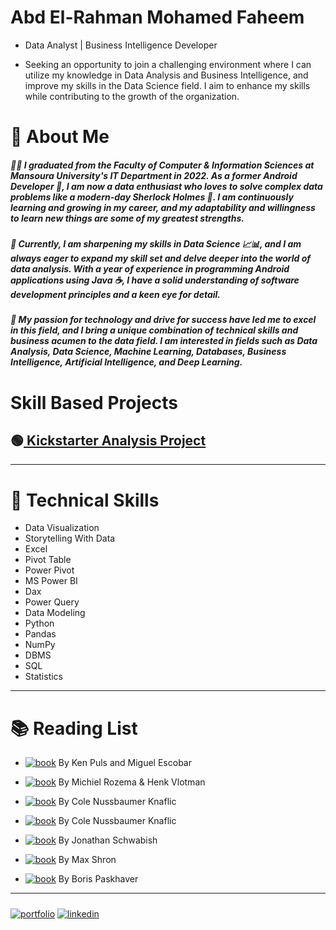 # Abd El-Rahman Mohamed Faheem 
- Data Analyst | Business Intelligence Developer

- Seeking an opportunity to join a challenging environment where I can utilize my knowledge in Data Analysis and Business Intelligence, and improve my skills in the Data Science field. I aim to enhance my skills while contributing to the growth of the organization.

# 🚀 About Me
##### 👨‍🎓 I graduated from the Faculty of Computer & Information Sciences at Mansoura University's IT Department in 2022. As a former Android Developer 📱, I am now a data enthusiast who loves to solve complex data problems like a modern-day Sherlock Holmes 🔎. I am continuously learning and growing in my career, and my adaptability and willingness to learn new things are some of my greatest strengths.

##### 🌱 Currently, I am sharpening my skills in Data Science 📈📊, and I am always eager to expand my skill set and delve deeper into the world of data analysis. With a year of experience in programming Android applications using Java ☕, I have a solid understanding of software development principles and a keen eye for detail.

##### 🚀 My passion for technology and drive for success have led me to excel in this field, and I bring a unique combination of technical skills and business acumen to the data field. I am interested in fields such as Data Analysis, Data Science, Machine Learning, Databases, Business Intelligence, Artificial Intelligence, and Deep Learning.

# Skill Based Projects

## 🟢[ Kickstarter Analysis Project](https://github.com/abdelrahmanfaheem/KickStarter)


---

# 🔧 Technical Skills
- Data Visualization
- Storytelling With Data
- Excel
- Pivot Table
- Power Pivot
- MS Power BI
- Dax
- Power Query
- Data Modeling
- Python
- Pandas
- NumPy
- DBMS
- SQL
- Statistics

---

# 📚 Reading List
- [![book](https://img.shields.io/badge/Master%20Your%20Data%20With%20Power%20Query%20In%20Excel%20and%20Power%20BI-Book-red)](https://www.example.com)
  By Ken Puls and Miguel Escobar

- [![book](https://img.shields.io/badge/Extreme%20Dax-Book-red)](https://www.example.com)
  By Michiel Rozema & Henk Vlotman

- [![book](https://img.shields.io/badge/Storytelling%20With%20Data-Book-red)](https://www.example.com)
  By Cole Nussbaumer Knaflic

- [![book](https://img.shields.io/badge/Storytelling%20with%20Data%20Let's%20Practice-Book-red)](https://www.example.com)
  By Cole Nussbaumer Knaflic

- [![book](https://img.shields.io/badge/Better%20Data%20Visualization-Book-red)](https://www.example.com)
  By Jonathan Schwabish

- [![book](https://img.shields.io/badge/Thinking%20With%20Data-Book-red)](https://www.example.com)
  By Max Shron

- [![book](https://img.shields.io/badge/Pandas%20In%20Action-Book-red)](https://www.example.com)
  By Boris Paskhaver

---

##### 
[![portfolio](https://img.shields.io/badge/my_portfolio-000?style=for-the-badge&logo=ko-fi&logoColor=white)](https://github.com/AMF10)
[![linkedin](https://img.shields.io/badge/linkedin-0A66C2?style=for-the-badge&logo=linkedin&logoColor=white)](https://www.linkedin.com/in/abdelrahmanfaheem/)
